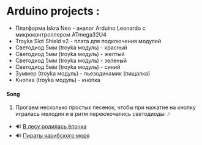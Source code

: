 # Arduino projects :

- Платформа Iskra Neo - аналог Arduino Leonardo с микроконтроллером ATmega32U4 
- Troyka Slot Shield v2 - плата для подключения модулей
- Светодиод 5мм (troyka модуль) - красный
- Светодиод 5мм (troyka модуль) - желтый
- Светодиод 5мм (troyka модуль) - зеленый
- Светодиод 5мм (troyka модуль) - синий
- Зуммер (troyka модуль) - пьезодинамик (пищалка)  
- Кнопка (troyka модуль) - кнопка

#### Song
1. Прогаем несколько простых песенок, чтобы при нажатие на кнопку игралась мелодия и в ритм переключались светодиоды: :notes: 
- :loud_sound: [В лесу родилась ёлочка](https://github.com/EgorIvin/arduino/blob/main/in_forest_born_herringbone.ino)
- :loud_sound: [Пираты карибского моря](https://github.com/EgorIvin/arduino/blob/main/pirates_caribbean.ino)


